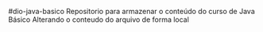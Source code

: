 #dio-java-basico
Repositorio para armazenar o conteúdo do curso de Java Básico
Alterando o conteudo do arquivo de forma local
